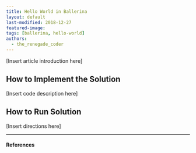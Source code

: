 ```yaml
---
title: Hello World in Ballerina
layout: default
last-modified: 2018-12-27
featured-image:
tags: [ballerina, hello-world]
authors:
  - the_renegade_coder
---
```


[Insert article introduction here]

## How to Implement the Solution

[Insert code description here]

## How to Run Solution

[Insert directions here]

---

#### References

[^1]: [some IEEE reference]
